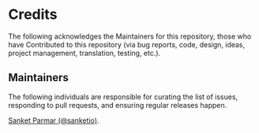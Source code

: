 # Credits

The following acknowledges the Maintainers for this repository, those who have Contributed to this repository (via bug reports, code, design, ideas, project management, translation, testing, etc.).

## Maintainers

The following individuals are responsible for curating the list of issues, responding to pull requests, and ensuring regular releases happen.

[Sanket Parmar (@sanketio)](https://github.com/sanketio).